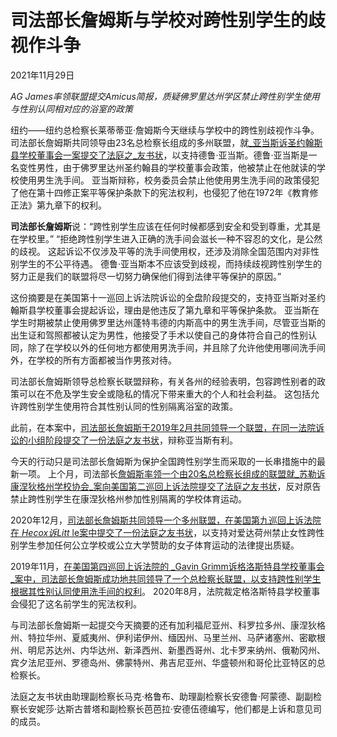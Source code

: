 # 司法部长詹姆斯与学校对跨性别学生的歧视作斗争

2021年11月29日

_AG James率领联盟提交Amicus简报，质疑佛罗里达州学区禁止跨性别学生使用与性别认同相对应的浴室的政策_

纽约——纽约总检察长莱蒂蒂亚·詹姆斯今天继续与学校中的跨性别歧视作斗争。 司法部长詹姆斯共同领导由23名总检察长组成的多州联盟，就[_亚当斯诉圣约翰斯县学校董事会一案提交了法庭之_友书状](https://zh.ag.ny.gov/sites/default/files/21.11.26_adams_v._school_board_11th_cir._state_amicus_brief.pdf)，以支持德鲁·亚当斯。德鲁·亚当斯是一名变性男性，由于佛罗里达州圣约翰县的学校董事会政策，他被禁止在他就读的学校使用男生洗手间。 亚当斯辩称，校务委员会禁止他使用男生洗手间的政策侵犯了他在第十四修正案平等保护条款下的宪法权利，也侵犯了他在1972年《教育修正法》第九章下的权利。 

**司法部长詹姆斯**说：“跨性别学生应该在任何时候都感到安全和受到尊重，尤其是在学校里。” “拒绝跨性别学生进入正确的洗手间会滋长一种不容忍的文化，是公然的歧视。 这起诉讼不仅涉及平等的洗手间使用权，还涉及消除全国范围内对非性别学生的不公平待遇。 德鲁·亚当斯本不应该受到歧视，而持续歧视跨性别学生的努力正是我们的联盟将尽一切努力确保他们得到法律平等保护的原因。”

这份摘要是在美国第十一巡回上诉法院诉讼的全盘阶段提交的，支持亚当斯对圣约翰斯县学校董事会提起诉讼，理由是他违反了第九章和平等保护条款。 亚当斯在学生时期被禁止使用佛罗里达州蓬特韦德的内斯高中的男生洗手间，尽管亚当斯的出生证和驾照都被认定为男性，他接受了手术以使自己的身体符合自己的性别认同，除了在学校以外的任何地方都使用男洗手间，并且除了允许他使用哪间洗手间外，在学校的所有方面都被当作男孩对待。  

司法部长詹姆斯领导总检察长联盟辩称，有关各州的经验表明，包容跨性别者的政策可以在不危及学生安全或隐私的情况下带来重大的个人和社会利益。 这包括允许跨性别学生使用符合其性别认同的性别隔离浴室的政策。

此前，在本案中，[司法部长詹姆斯于2019年2月共同领导一个联盟，在同一法院诉讼的小组阶段提交了一份法庭之友书状](https://zh.ag.ny.gov/press-release/2019/attorney-general-james-leads-coalition-21-attorneys-general-filing-amicus-brief)，辩称亚当斯有利。

今天的行动只是司法部长詹姆斯为保护全国跨性别学生而采取的一长串措施中的最新一项。 上个月，司法部长[詹姆斯率领一个由20名总检察长组成的联盟就_苏勒诉康涅狄格州学校协会_案向美国第二巡回上诉法院提交了法庭之友书状](https://zh.ag.ny.gov/press-release/2021/attorney-general-james-fights-protect-transgender-students-rights)，反对原告禁止跨性别学生在康涅狄格州参加性别隔离的学校体育运动。

2020年12月，[司法部长詹姆斯共同领导一个多州联盟，在美国第九巡回上诉法院在 _Hecox诉Litt_ le案中提交了一份法庭之友书状](https://zh.ag.ny.gov/sites/default/files/20-35813_hecox_v._little_br._for_amici_states_in_supp._pls.-appellees_as_filed.pdf)，以支持对爱达荷州禁止女性跨性别学生参加任何公立学校或公立大学赞助的女子体育运动的法律提出质疑。

2019年11月，[在美国第四巡回上诉法院的 _Gavin Grimm诉格洛斯特县学校董事会_案中，司法部长詹姆斯成功地共同领导了一个总检察长联盟，以支持跨性别学生根据其性别认同使用洗手间的权利](https://zh.ag.ny.gov/press-release/2019/attorney-general-james-fights-transgender-discrimination)。 2020年8月，法院裁定格洛斯特县学校董事会侵犯了这名前学生的宪法权利。

与司法部长詹姆斯一起提交今天摘要的还有加利福尼亚州、科罗拉多州、康涅狄格州、特拉华州、夏威夷州、伊利诺伊州、缅因州、马里兰州、马萨诸塞州、密歇根州、明尼苏达州、内华达州、新泽西州、新墨西哥州、北卡罗来纳州、俄勒冈州、宾夕法尼亚州、罗德岛州、佛蒙特州、弗吉尼亚州、华盛顿州和哥伦比亚特区的总检察长。

法庭之友书状由助理副检察长马克·格鲁布、助理副检察长安德鲁·阿蒙德、副副检察长安妮莎·达斯古普塔和副检察长芭芭拉·安德伍德编写，他们都是上诉和意见司的成员。

